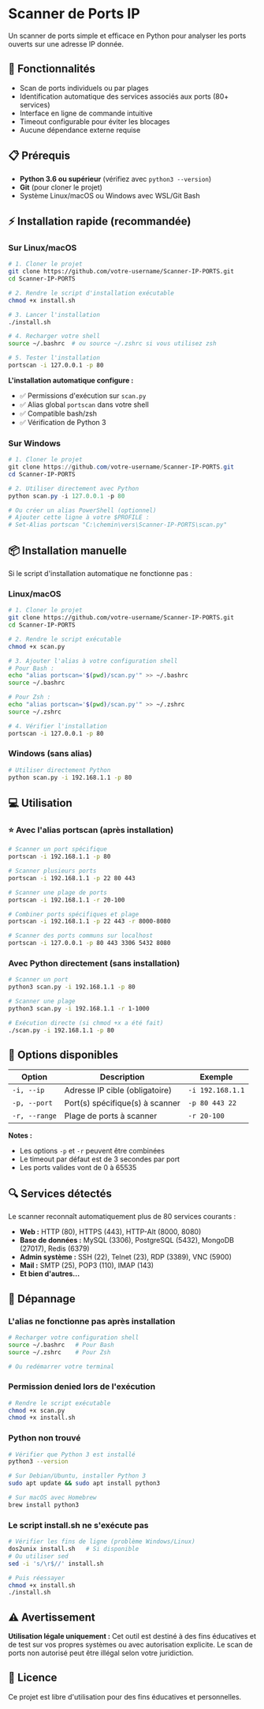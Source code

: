 # Scanner de Ports IP

Un scanner de ports simple et efficace en Python pour analyser les ports ouverts sur une adresse IP donnée.

## 🚀 Fonctionnalités

- Scan de ports individuels ou par plages
- Identification automatique des services associés aux ports (80+ services)
- Interface en ligne de commande intuitive
- Timeout configurable pour éviter les blocages
- Aucune dépendance externe requise

## 📋 Prérequis

- **Python 3.6 ou supérieur** (vérifiez avec `python3 --version`)
- **Git** (pour cloner le projet)
- Système Linux/macOS ou Windows avec WSL/Git Bash

## ⚡ Installation rapide (recommandée)

### Sur Linux/macOS

```bash
# 1. Cloner le projet
git clone https://github.com/votre-username/Scanner-IP-PORTS.git
cd Scanner-IP-PORTS

# 2. Rendre le script d'installation exécutable
chmod +x install.sh

# 3. Lancer l'installation
./install.sh

# 4. Recharger votre shell
source ~/.bashrc  # ou source ~/.zshrc si vous utilisez zsh

# 5. Tester l'installation
portscan -i 127.0.0.1 -p 80
```

**L'installation automatique configure :**
- ✅ Permissions d'exécution sur `scan.py`
- ✅ Alias global `portscan` dans votre shell
- ✅ Compatible bash/zsh
- ✅ Vérification de Python 3

### Sur Windows

```powershell
# 1. Cloner le projet
git clone https://github.com/votre-username/Scanner-IP-PORTS.git
cd Scanner-IP-PORTS

# 2. Utiliser directement avec Python
python scan.py -i 127.0.0.1 -p 80

# Ou créer un alias PowerShell (optionnel)
# Ajouter cette ligne à votre $PROFILE :
# Set-Alias portscan "C:\chemin\vers\Scanner-IP-PORTS\scan.py"
```

## 📦 Installation manuelle

Si le script d'installation automatique ne fonctionne pas :

### Linux/macOS

```bash
# 1. Cloner le projet
git clone https://github.com/votre-username/Scanner-IP-PORTS.git
cd Scanner-IP-PORTS

# 2. Rendre le script exécutable
chmod +x scan.py

# 3. Ajouter l'alias à votre configuration shell
# Pour Bash :
echo "alias portscan='$(pwd)/scan.py'" >> ~/.bashrc
source ~/.bashrc

# Pour Zsh :
echo "alias portscan='$(pwd)/scan.py'" >> ~/.zshrc
source ~/.zshrc

# 4. Vérifier l'installation
portscan -i 127.0.0.1 -p 80
```

### Windows (sans alias)

```bash
# Utiliser directement Python
python scan.py -i 192.168.1.1 -p 80
```

## 💻 Utilisation

### ⭐ Avec l'alias portscan (après installation)

```bash
# Scanner un port spécifique
portscan -i 192.168.1.1 -p 80

# Scanner plusieurs ports
portscan -i 192.168.1.1 -p 22 80 443

# Scanner une plage de ports
portscan -i 192.168.1.1 -r 20-100

# Combiner ports spécifiques et plage
portscan -i 192.168.1.1 -p 22 443 -r 8000-8080

# Scanner des ports communs sur localhost
portscan -i 127.0.0.1 -p 80 443 3306 5432 8080
```

### Avec Python directement (sans installation)

```bash
# Scanner un port
python3 scan.py -i 192.168.1.1 -p 80

# Scanner une plage
python3 scan.py -i 192.168.1.1 -r 1-1000

# Exécution directe (si chmod +x a été fait)
./scan.py -i 192.168.1.1 -p 80
```

## 📖 Options disponibles

| Option | Description | Exemple |
|--------|-------------|---------|
| `-i, --ip` | Adresse IP cible (obligatoire) | `-i 192.168.1.1` |
| `-p, --port` | Port(s) spécifique(s) à scanner | `-p 80 443 22` |
| `-r, --range` | Plage de ports à scanner | `-r 20-100` |

**Notes :**
- Les options `-p` et `-r` peuvent être combinées
- Le timeout par défaut est de 3 secondes par port
- Les ports valides vont de 0 à 65535

## 🔍 Services détectés

Le scanner reconnaît automatiquement plus de 80 services courants :
- **Web :** HTTP (80), HTTPS (443), HTTP-Alt (8000, 8080)
- **Base de données :** MySQL (3306), PostgreSQL (5432), MongoDB (27017), Redis (6379)
- **Admin système :** SSH (22), Telnet (23), RDP (3389), VNC (5900)
- **Mail :** SMTP (25), POP3 (110), IMAP (143)
- **Et bien d'autres...**

## 🐛 Dépannage

### L'alias ne fonctionne pas après installation

```bash
# Recharger votre configuration shell
source ~/.bashrc   # Pour Bash
source ~/.zshrc    # Pour Zsh

# Ou redémarrer votre terminal
```

### Permission denied lors de l'exécution

```bash
# Rendre le script exécutable
chmod +x scan.py
chmod +x install.sh
```

### Python non trouvé

```bash
# Vérifier que Python 3 est installé
python3 --version

# Sur Debian/Ubuntu, installer Python 3
sudo apt update && sudo apt install python3

# Sur macOS avec Homebrew
brew install python3
```

### Le script install.sh ne s'exécute pas

```bash
# Vérifier les fins de ligne (problème Windows/Linux)
dos2unix install.sh   # Si disponible
# Ou utiliser sed
sed -i 's/\r$//' install.sh

# Puis réessayer
chmod +x install.sh
./install.sh
```

## ⚠️ Avertissement

**Utilisation légale uniquement :** Cet outil est destiné à des fins éducatives et de test sur vos propres systèmes ou avec autorisation explicite. Le scan de ports non autorisé peut être illégal selon votre juridiction.

## 📄 Licence

Ce projet est libre d'utilisation pour des fins éducatives et personnelles.
